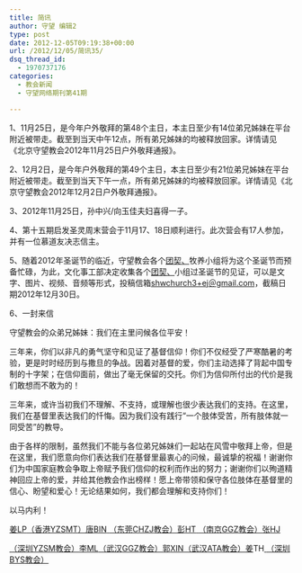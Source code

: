 ```yaml
---
title: 简讯
author: 守望 编辑2
type: post
date: 2012-12-05T09:19:38+00:00
url: /2012/12/05/简讯35/
dsq_thread_id:
  - 1970737176
categories:
  - 教会新闻
  - 守望网络期刊第41期

---
```

1、11月25日，是今年户外敬拜的第48个主日，本主日至少有14位弟兄姊妹在平台附近被带走。截至到当天中午12点，所有弟兄姊妹的均被释放回家。详情请见《北京守望教会2012年11月25日户外敬拜通报》。

<p align="left">
  2、12月2日，是今年户外敬拜的第49个主日，本主日至少有21位弟兄姊妹在平台附近被带走。截至到当天下午一点，所有弟兄姊妹的均被释放回家。详情请见《北京守望教会2012年12月2日户外敬拜通报》。
</p>

3、2012年11月25日，孙中兴/向玉佳夫妇喜得一子。

4、第十五期启发圣灵周末营会于11月17、18日顺利进行。此次营会有17人参加，并有一位慕道友决志信主。

<p align="left">
  5、随着2012年圣诞节的临近，守望教会各个<ins cite="mailto:微软用户" datetime="2012-12-07T23:54">团契、</ins>牧养小组将为这个圣诞节而预备忙碌，为此，文化事工部决定收集各个<ins cite="mailto:微软用户" datetime="2012-12-07T23:54">团契、</ins>小组过圣诞节的见证，可以是文字、图片、视频、音频等形式，投稿信箱<a href="mailto:shwchurch3%2Bej＠gmail.com" target="_blank">shwchurch3+ej＠gmail.com</a>，截稿日期2012年12月30日。
</p>

<p align="left">
  6、一封来信
</p>

<p align="left">
  守望教会的众弟兄姊妹：我们在主里问候各位平安！
</p>

<p align="left">
  三年来，你们以非凡的勇气坚守和见证了基督信仰！你们不仅经受了严寒酷暑的考验，更是时时经历到与撒旦的争战。因着对基督的爱，你们主动选择了背起中国专制的十字架；在信仰面前，做出了毫无保留的交托。你们为信仰所付出的代价是我们敢想而不敢为的！
</p>

<p align="left">
  三年来，或许当初我们不理解、不支持，或理解也很少表达我们的支持。在这里，我们在基督里表达我们的忏悔。因为我们没有践行“一个肢体受苦，所有肢体就一同受苦”的教导。
</p>

<p align="left">
  由于各样的限制，虽然我们不能与各位弟兄姊妹们一起站在风雪中敬拜上帝，但是在这里，我们愿意向你们表达我们在基督里最衷心的问候，最诚挚的祝福！谢谢你们为中国家庭教会争取上帝赋予我们信仰的权利而作出的努力；谢谢你们以殉道精神回应上帝的爱，并给其他教会作出榜样！愿上帝带领和保守各位肢体在基督里的信心、盼望和爱心！无论结果如何，我们都会理解和支持你们！
</p>

<p align="left">
  以马内利！
</p>

<p align="left">
  <ins cite="mailto:thisking" datetime="2012-12-05T09:01">姜<del cite="mailto:雨林木风" datetime="2012-12-05T12:21"></del></ins><ins cite="mailto:雨林木风" datetime="2012-12-05T12:21">LP</ins><ins cite="mailto:thisking" datetime="2012-12-05T09:01">（香港YZS</ins><ins cite="mailto:thisking" datetime="2012-12-05T09:02">M</ins><ins cite="mailto:thisking" datetime="2012-12-05T09:01">T</ins><ins cite="mailto:thisking" datetime="2012-12-05T09:01">）唐</ins><ins cite="mailto:thisking" datetime="2012-12-05T09:02"><del cite="mailto:雨林木风" datetime="2012-12-05T12:21"></del></ins><ins cite="mailto:雨林木风" datetime="2012-12-05T12:21">B</ins><ins cite="mailto:雨林木风" datetime="2012-12-05T12:22">IN</ins><ins cite="mailto:thisking" datetime="2012-12-05T09:01"> </ins><ins cite="mailto:thisking" datetime="2012-12-05T09:01">（东莞</ins><ins cite="mailto:thisking" datetime="2012-12-05T09:02">CHZJ</ins><ins cite="mailto:thisking" datetime="2012-12-05T09:01">教会）彭</ins><ins cite="mailto:thisking" datetime="2012-12-05T09:02"><del cite="mailto:雨林木风" datetime="2012-12-05T12:22"></del></ins><ins cite="mailto:雨林木风" datetime="2012-12-05T12:22">HT</ins><ins cite="mailto:thisking" datetime="2012-12-05T09:01"> </ins><ins cite="mailto:thisking" datetime="2012-12-05T09:01">（南京</ins><ins cite="mailto:thisking" datetime="2012-12-05T09:02">GGZ</ins><ins cite="mailto:thisking" datetime="2012-12-05T09:01">教会）张</ins><ins cite="mailto:thisking" datetime="2012-12-05T09:03"><del cite="mailto:雨林木风" datetime="2012-12-05T12:22"></del></ins><ins cite="mailto:雨林木风" datetime="2012-12-05T12:22">HJ</ins><ins cite="mailto:thisking" datetime="2012-12-05T09:01"></ins>
</p>

<p align="left">
  <ins cite="mailto:thisking" datetime="2012-12-05T09:01">（深圳</ins><ins cite="mailto:thisking" datetime="2012-12-05T09:03">YZSM</ins><ins cite="mailto:thisking" datetime="2012-12-05T09:01">教会）李</ins><ins cite="mailto:thisking" datetime="2012-12-05T09:03"><del cite="mailto:雨林木风" datetime="2012-12-05T12:22"></del></ins><ins cite="mailto:雨林木风" datetime="2012-12-05T12:22">ML</ins><ins cite="mailto:thisking" datetime="2012-12-05T09:01">（武汉</ins><ins cite="mailto:thisking" datetime="2012-12-05T09:03">GGZ</ins><ins cite="mailto:thisking" datetime="2012-12-05T09:01">教会）郭</ins><ins cite="mailto:thisking" datetime="2012-12-05T09:03"><del cite="mailto:雨林木风" datetime="2012-12-05T12:23"></del></ins><ins cite="mailto:雨林木风" datetime="2012-12-05T12:23">XIN</ins><ins cite="mailto:thisking" datetime="2012-12-05T09:01">（武汉</ins><ins cite="mailto:thisking" datetime="2012-12-05T09:03">ATA</ins><ins cite="mailto:thisking" datetime="2012-12-05T09:01">教会）姜</ins>TH<ins cite="mailto:thisking" datetime="2012-12-05T09:01"> </ins><ins cite="mailto:thisking" datetime="2012-12-05T09:01">（深圳</ins><ins cite="mailto:thisking" datetime="2012-12-05T09:03">BYS</ins><ins cite="mailto:thisking" datetime="2012-12-05T09:01">教会）</ins>
</p>